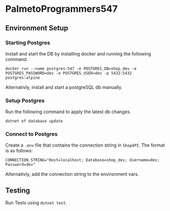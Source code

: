 # PalmetoProgrammers547

## Environment Setup
### Starting Postgres
Install and start the DB by installing docker and running the following command.
```
docker run --name postgres-547 -e POSTGRES_DB=shop_dev -e POSTGRES_PASSWORD=dev -e POSTGRES_USER=dev -p 5432:5432 postgres:alpine
```

Alternativly, install and start a postgreSQL db manually.

### Setup Postgres
Run the following command to apply the latest db changes.
```
dotnet ef database update
```

### Connect to Postgres
Create a `.env` file that contains the connection string in `ShopAPI`. The format is as follows:
```
CONNECTION_STRING="Host=localhost; Database=shop_dev; Username=dev; Password=dev"
```

Alternativly, add the connection string to the environment vars.

## Testing
Run Tests using `dotnet test`.
